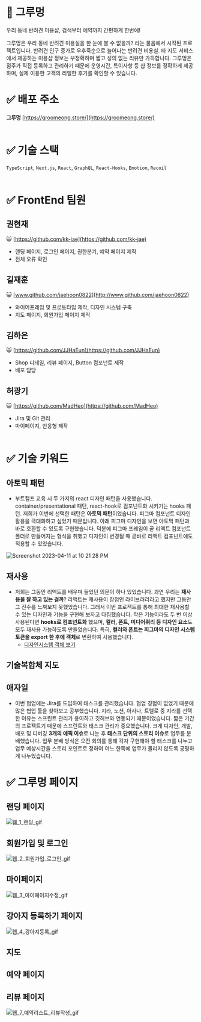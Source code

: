 # 🐶 그루멍
우리 동네 반려견 미용샵, 검색부터 예약까지 간편하게 한번에!

그루멍은 우리 동네 반려견 미용실을 한 눈에 볼 수 없을까? 라는 물음에서 시작된 프로젝트입니다. 반려견 인구 증가로 우후죽순으로 늘어나는 반려견 비용실. 타 지도 서비스에서 제공하는 미용샵 정보는 부정확하며 짧고 성의 없는 리뷰만 가득합니다. 그루멍은 점주가 직접 등록하고 관리하기 때문에 운영시간, 특이사항 등 샵 정보를 정확하게 제공하며, 실제 이용한 고객의 리얼한 후기를 확인할 수 있습니다.

# ✅ 배포 주소

**그루멍** [https://groomeong.store/](https://groomeong.store/)
<br></br>


# ✅ 기술 스택

`TypeScript`, `Next.js`, `React`, `GraphQL`, `React-Hooks`, `Emotion`, `Recoil`
<br></br>

# ✅ FrontEnd 팀원



## 권현재

😺 [https://github.com/kk-jae](https://github.com/kk-jae) 

- 랜딩 페이지, 로그인 페이지, 권한분기, 예약 페이지 제작
- 전체 오류 확인

## 길재훈

😺 [www.github.com/jaehoon0822](http://www.github.com/jaehoon0822)

- 와이어프레임 및 프로토타입 제작, 디자인 시스템 구축
- 지도 페이지, 회원가입 페이지 제작

## 김하은

😺 [https://github.com/JJHaEun](https://github.com/JJHaEun)

- Shop 디테일, 리뷰 페이지, Button 컴포넌트 제작
- 배포 담당

## 허광기

😺 [https://github.com/MadHeo](https://github.com/MadHeo)

- Jira 및 Git 관리
- 마이페이지, 반응형 제작
<br></br>

# ✅ 기술 키워드



## 아토믹 패턴

- 부트캠프 교육 시 두 가지의 react 디자인 패턴을 사용했습니다. container/presentational 패턴, react-hook로 컴포넌트화 시키기는 hooks 패턴. 저희가 이번에 선택한 패턴은 **아토믹 패턴**이었습니다. 피그마 컴포넌트 디자인 활용을 극대화하고 싶었기 때문입니다. 아래 피그마 디자인을 보면 아토믹 패턴과 바로 호환할 수 있도록 구현했습니다. 덕분에 피그마 프레임이 곧 리액트 컴포넌트 폴더로 만들어지는 형식을 취했고 디자인이 변경될 때 곧바로 리액트 컴포넌트에도 적용할 수 있었습니다.

![Screenshot 2023-04-11 at 10 21 28 PM](https://user-images.githubusercontent.com/86145287/231186806-85e0cf8b-9a07-4580-962e-2d724de89de7.png)
    

## 재사용

- 저희는 그동안 리액트를 배우며 들었던 의문이 하나 있었습니다. 과연 우리는 **재사용을 잘 하고 있는 걸까**? 리액트는 재사용이 장점인 라이브러리라고 했지만 그동안 그 진수를 느껴보지 못했었습니다. 그래서 이번 프로젝트를 통해 최대한 재사용할 수 있는 디자인과 기능을 구현해 보자고 다짐했습니다. 작은 기능이라도 두 번 이상 사용된다면 **hooks로 컴포넌트화** 했으며, **컬러, 폰트, 미디어쿼리 등 디자인 요소**도 모두 재사용 가능하도록 만들었습니다. 특히, **컬러와 폰트는 피그마의 디자인 시스템 토큰을 export 한 후에 객체**로 변환하여 사용했습니다.
    - [디자인시스템 객체 보기](https://github.com/code-bootcamp/groomeong_client/tree/master/groomeong_front/theme)

## 기술복합체 지도

## 애자일

- 이번 협업에는 Jira를 도입하여 태스크를 관리했습니다. 협업 경험이 없었기 때문에 많은 협업 툴을 찾아보고 공부했습니다. 지라, 노션, 아사나, 트렐로 중 지라를 선택한 이유는 스프린트 관리가 용이하고 깃허브와 연동되기 때문이었습니다. 짧은 기간의 프로젝트기 때문에 스프린트와 태스크 관리가 중요했습니다. 크게 디자인, 개발, 배포 및 디버깅 **3개의 에픽 이슈**로 나눈 후 **태스크 단위의 스토리 이슈**로 업무를 분배했습니다. 업무 분배 방식은 오전 회의를 통해 각자 구현해야 할 태스크를 나누고 업무 예상시간을 스토리 포인트로 정하여 어느 한쪽에 업무가 몰리지 않도록 공평하게 나누었습니다.

# ✅ 그루멍 페이지


## 랜딩 페이지

![웹_1_랜딩_gif](https://user-images.githubusercontent.com/86145287/231187636-af474b93-0a2c-43a9-849b-bb42ccdc7d54.gif)


## 회원가입 및 로그인
![웹_2_회원가입_로그인_gif](https://user-images.githubusercontent.com/86145287/231187668-7633b88c-e801-4023-b803-929b02bd3ac5.gif)


## 마이페이지

![웹_3_마이페이지수정_gif](https://user-images.githubusercontent.com/86145287/231187768-cc9f84c1-c2ee-4fa3-896e-7618ab001486.gif)


## 강아지 등록하기 페이지
![웹_4_강아지등록_gif](https://user-images.githubusercontent.com/86145287/231187815-c957e260-7a32-4e60-b5d6-cf9d31d6313d.gif)



## 지도


## 예약 페이지



## 리뷰 페이지
![웹_7_예약리스트_리뷰작성_gif](https://user-images.githubusercontent.com/86145287/231187915-38b2a14a-a513-49bd-aa12-01551925b364.gif)


